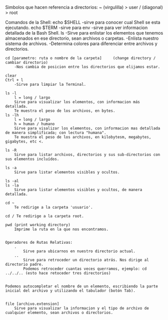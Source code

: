 Simbolos que hacen referencia a directorios:
    ~ (virgulilla) > user
    / (diagonal)   > root

Comandos de la Shell:
    echo $SHELL
        -sirve para conocer cual Shell se esta ejecutando.
    echo $TERM
        -sirve para
    env
        -sirve para ver informacion detallada de la Bash Shell.
    ls
        -Sirve para enlistar los elementos que tenemos almacenados en ese directorio, sean archivos o carpetas.
        -Enlista nuestro sistema de archivos.
        -Determina colores para diferenciar entre archivos y directorios.
    
    cd [parametro: ruta o nombre de la carpeta]     (change directory / cambiar directorio)
        -Nos cambia de posicion entre los directorios que elijamos estar.
    
    clear
    Ctrl + l
        -Sirve para limpiar la Terminal.
    
    ls -l
        l = long / largo
        Sirve para visualizar los elementos, con informacion más detallada.
        Te muestra el peso de los archivos, en bytes.
    ls -lh
        l = long / largo
        h = human / humano
        Sirve para visalizar los elementos, con informacion mas detallada de manera simplificada; con lectura "humana".
        Te muestra el peso de los archivos, en kilobytesm, megabytes, gigabytes, etc <.

    ls -R
        Sirve para listar archivos, directorios y sus sub-directorios con sus elementos incluídos.
    
    ls -a
        Sirve para listar elementos visibles y ocultos.
        
    ls -al
    ls -la
        Sirve para listar elementos visibles y ocultos, de manera detallada.
    
    cd ~
        Te redirige a la carpeta 'usuario'.
    
    cd / Te redirige a la carpeta root.

    pwd (print working directory)
        Imprime la ruta en la que nos encontramos.


    Operadores de Rutas Relativas:
        .
            Sirve para ubicarnos en nuestro directorio actual.
        ..
            Sirve para retroceder un directorio atrás. Nos dirige al directorio padre.
            Podemos retroceder cuantas veces querramos, ejemplo: cd ../../.. (esto hace retoceder tres directorios)


    Podemos autocompletar el nombre de un elemento, escribiendo la parte inicial del archivo y utilizando el tabulador (botón Tab).
    

    file [archivo.extension]
        Sirve para visualizar la informacion y el tipo de archivo de cualquier elemento, sean archivos o directorios.